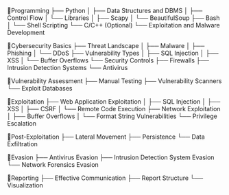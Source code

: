 



📍Programming
├── Python
│   ├── Data Structures and DBMS
│   ├── Control Flow
│   └── Libraries
│       ├── Scapy
│       └── BeautifulSoup
├── Bash
│   └── Shell Scripting
└── C/C++ (Optional)
    └── Exploitation and Malware Development

📍Cybersecurity Basics
├── Threat Landscape
│   ├── Malware
│   ├── Phishing
│   └── DDoS
├── Vulnerability Types
│   ├── SQL Injection
│   ├── XSS
│   └── Buffer Overflows
└── Security Controls
    ├── Firewalls
    ├── Intrusion Detection Systems
    └── Antivirus


📍Vulnerability Assessment
├── Manual Testing
├── Vulnerability Scanners
└── Exploit Databases

📍Exploitation
├── Web Application Exploitation
│   ├── SQL Injection
│   ├── XSS
│   ├── CSRF
│   └── Remote Code Execution
├── Network Exploitation
│   ├── Buffer Overflows
│   └── Format String Vulnerabilities
└── Privilege Escalation

📍Post-Exploitation
├── Lateral Movement
├── Persistence
└── Data Exfiltration

📍Evasion
├── Antivirus Evasion
├── Intrusion Detection System Evasion
└── Network Forensics Evasion

📍Reporting
├── Effective Communication
├── Report Structure
└── Visualization

